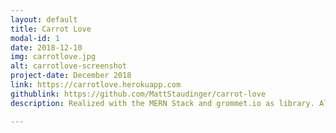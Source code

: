 ```yaml
---
layout: default
title: Carrot Love
modal-id: 1
date: 2018-12-10
img: carrotlove.jpg
alt: carrotlove-screenshot
project-date: December 2018
link: https://carrotlove.herokuapp.com
githublink: https://github.com/MattStaudinger/carrot-love
description: Realized with the MERN Stack and grommet.io as library. Also Google Login and the Open Farm API are integrated. This is the final project of the Ironhack Bootcamp, I realized it with a partner and we had 8 days of time.

---
```



